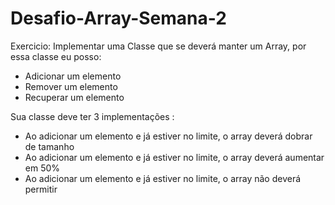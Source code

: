 # Desafio-Array-Semana-2

Exercicio:
Implementar uma Classe que se deverá manter um Array, por essa classe eu posso:

*	Adicionar um elemento
*   Remover um elemento
*    Recuperar um elemento

Sua classe deve ter 3 implementações :

*	Ao adicionar um elemento e já estiver no limite, o array deverá dobrar de tamanho
*    Ao adicionar um elemento e já estiver no limite, o array deverá aumentar em 50%
*    Ao adicionar um elemento e já estiver no limite, o array não deverá permitir